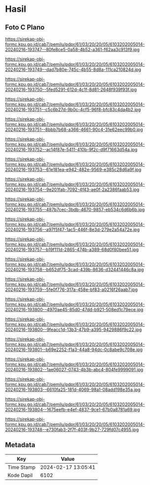 # Hasil

## Foto C Plano

https://sirekap-obj-formc.kpu.go.id/cab7/pemilu/pdpr/61/03/20/20/05/6103202005014-20240216-193747--80fe8ce5-0a58-4b52-a361-f62aa3c913f9.jpg

https://sirekap-obj-formc.kpu.go.id/cab7/pemilu/pdpr/61/03/20/20/05/6103202005014-20240216-193749--dad7b80e-745c-4b55-8d8a-111ca210824d.jpg

https://sirekap-obj-formc.kpu.go.id/cab7/pemilu/pdpr/61/03/20/20/05/6103202005014-20240216-193750--5fed5291-612d-4c1f-8d81-2648f939f93f.jpg

https://sirekap-obj-formc.kpu.go.id/cab7/pemilu/pdpr/61/03/20/20/05/6103202005014-20240216-193751--c5c6b27d-9b0c-4cf5-96f8-bfc83c4da4b2.jpg

https://sirekap-obj-formc.kpu.go.id/cab7/pemilu/pdpr/61/03/20/20/05/6103202005014-20240216-193751--8bbb7b68-a366-4661-90c4-31e62eec99b0.jpg

https://sirekap-obj-formc.kpu.go.id/cab7/pemilu/pdpr/61/03/20/20/05/6103202005014-20240216-193752--ac14f87e-5411-410b-9f2c-d9f71663d54a.jpg

https://sirekap-obj-formc.kpu.go.id/cab7/pemilu/pdpr/61/03/20/20/05/6103202005014-20240216-193753--61e181ea-e942-482e-9569-e385c28d6a9f.jpg

https://sirekap-obj-formc.kpu.go.id/cab7/pemilu/pdpr/61/03/20/20/05/6103202005014-20240216-193754--9e201fab-7092-4f43-ae0f-2a2386faab53.jpg

https://sirekap-obj-formc.kpu.go.id/cab7/pemilu/pdpr/61/03/20/20/05/6103202005014-20240216-193755--487b7cec-3bdb-4670-9857-eb534c6d6b6b.jpg

https://sirekap-obj-formc.kpu.go.id/cab7/pemilu/pdpr/61/03/20/20/05/6103202005014-20240216-193756--a97f5f47-1ac5-446f-8e3d-279e2a54a72e.jpg

https://sirekap-obj-formc.kpu.go.id/cab7/pemilu/pdpr/61/03/20/20/05/6103202005014-20240216-193757--b19f111d-2865-474b-a389-68d0f80bee51.jpg

https://sirekap-obj-formc.kpu.go.id/cab7/pemilu/pdpr/61/03/20/20/05/6103202005014-20240216-193758--b652df75-3cad-439b-8636-d32441446c8a.jpg

https://sirekap-obj-formc.kpu.go.id/cab7/pemilu/pdpr/61/03/20/20/05/6103202005014-20240216-193759--5fe0f776-317a-458e-bf83-a0216f26aab7.jpg

https://sirekap-obj-formc.kpu.go.id/cab7/pemilu/pdpr/61/03/20/20/05/6103202005014-20240216-193800--4970ae45-85d0-47dd-b921-508ed1c79ece.jpg

https://sirekap-obj-formc.kpu.go.id/cab7/pemilu/pdpr/61/03/20/20/05/6103202005014-20240216-193800--9feacc1d-13b3-47b9-a395-9429886f9c22.jpg

https://sirekap-obj-formc.kpu.go.id/cab7/pemilu/pdpr/61/03/20/20/05/6103202005014-20240216-193801--b69e2252-f1a3-44a8-94dc-0c8abe9c708e.jpg

https://sirekap-obj-formc.kpu.go.id/cab7/pemilu/pdpr/61/03/20/20/05/6103202005014-20240216-193802--1ae06027-0743-4b3b-abc4-804fe9999091.jpg

https://sirekap-obj-formc.kpu.go.id/cab7/pemilu/pdpr/61/03/20/20/05/6103202005014-20240216-193803--6610fa25-181d-4069-98a1-08add198e35a.jpg

https://sirekap-obj-formc.kpu.go.id/cab7/pemilu/pdpr/61/03/20/20/05/6103202005014-20240216-193804--1675eefb-e4ef-4837-9ce1-67b0a8781a69.jpg

https://sirekap-obj-formc.kpu.go.id/cab7/pemilu/pdpr/61/03/20/20/05/6103202005014-20240216-193748--e730fab3-2f7f-403f-9b27-729fd07c4955.jpg


## Metadata

| Key        | Value               |
| ---------- | ------------------- |
| Time Stamp | 2024-02-17 13:05:41 |
| Kode Dapil | 6102                |



